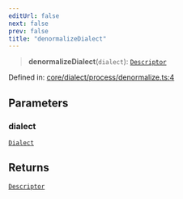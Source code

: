 ```yaml
---
editUrl: false
next: false
prev: false
title: "denormalizeDialect"
---
```


> **denormalizeDialect**(`dialect`): [`Descriptor`](/reference/_dpkit/core/descriptor/)

Defined in: [core/dialect/process/denormalize.ts:4](https://github.com/datisthq/dpkit/blob/5891634de8175d14853313e208ffbae144fd78eb/core/dialect/process/denormalize.ts#L4)

## Parameters

### dialect

[`Dialect`](/reference/_dpkit/core/dialect/)

## Returns

[`Descriptor`](/reference/_dpkit/core/descriptor/)
